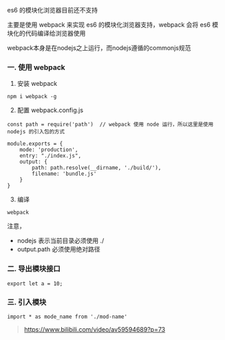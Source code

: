 es6 的模块化浏览器目前还不支持

主要是使用 webpack 来实现 es6 的模块化浏览器支持，webpack 会将 es6 模块化的代码编译给浏览器使用

webpack本身是在nodejs之上运行，而nodejs遵循的commonjs规范

### 一. 使用 webpack
1. 安装 webpack
```
npm i webpack -g
```

2. 配置 webpack.config.js
```
const path = require('path')  // webpack 使用 node 运行，所以这里是使用 nodejs 的引入包的方式 

module.exports = {
	mode: 'production',
	entry: "./index.js",
	output: {
		path: path.resolve(__dirname, './build/'),
		filename: 'bundle.js'
	} 
}
```

3. 编译
```
webpack
```

注意，
* nodejs 表示当前目录必须使用 ./
* output.path 必须使用绝对路径

### 二. 导出模块接口
```
export let a = 10;
```

### 三. 引入模块
```
import * as mode_name from './mod-name'
```


> https://www.bilibili.com/video/av59594689?p=73
